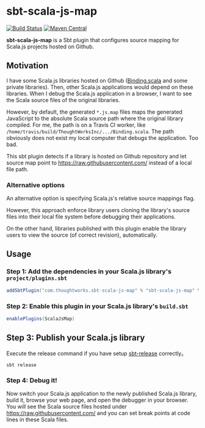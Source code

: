 # sbt-scala-js-map

[![Build Status](https://travis-ci.org/ThoughtWorksInc/sbt-scala-js-map.svg?branch=master)](https://travis-ci.org/ThoughtWorksInc/sbt-scala-js-map)
[![Maven Central](https://maven-badges.herokuapp.com/maven-central/com.thoughtworks.sbt-scala-js-map/sbt-scala-js-map/badge.svg)](http://central.maven.org/maven2/com/thoughtworks/sbt-scala-js-map/)

**sbt-scala-js-map** is a Sbt plugin that configures source mapping for Scala.js projects hosted on Github.

## Motivation

I have some Scala.js libraries hosted on Github ([Binding.scala](https://github.com/ThoughtWorksInc/Binding.scala) and some private libraries). Then, other Scala.js applications would depend on these libraries. When I debug the Scala.js application in a browser, I want to see the Scala source files of the original libraries.

However, by default, the generated `*.js.map` files maps the generated JavaScript to the absolute Scala source path where the original library compiled. For me, the path is on a Travis CI worker, like `/home/travis/build/ThoughtWorksInc/.../Binding.scala`. The path obviously does not exist my local computer that debugs the application. Too bad.

This sbt plugin detects if a library is hosted on Github repository and let source map point to https://raw.githubusercontent.com/ instead of a local file path.

### Alternative options

An alternative option is specifying Scala.js's relative source mappings flag.

However, this approach enforce library users cloning the library's source files into their local file system before debugging their applications.

On the other hand, libraries published with this plugin enable the library users to view the source (of correct revision), automatically.

## Usage

### Step 1: Add the dependencies in your Scala.js library's `project/plugins.sbt`

``` sbt
addSbtPlugin("com.thoughtworks.sbt-scala-js-map" % "sbt-scala-js-map" % "latest.release")
```

### Step 2: Enable this plugin in your Scala.js library's `build.sbt`

``` sbt
enablePlugins(ScalaJsMap)
```

## Step 3: Publish your Scala.js library

Execute the release command if you have setup [sbt-release](https://github.com/sbt/sbt-release) correctly。

```
sbt release
```

### Step 4: Debug it!

Now switch your Scala.js application to the newly published Scala.js library, build it, browse your web page, and open the debugger in your browser. You will see the Scala source files hosted under https://raw.githubusercontent.com/ and you can set break points at code lines in these Scala files.

